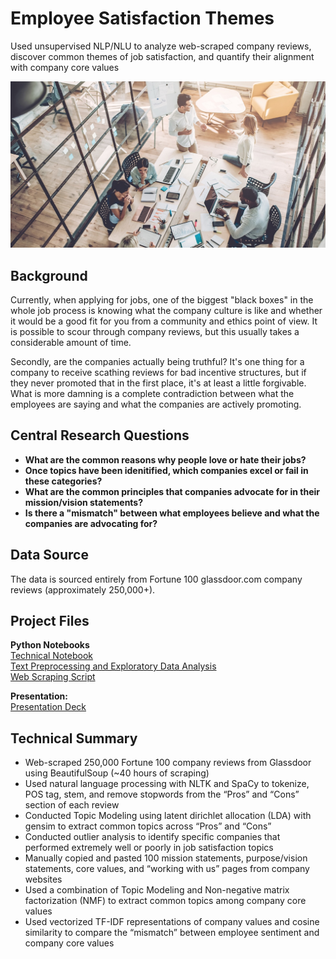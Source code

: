 # Employee Satisfaction Themes
Used unsupervised NLP/NLU to analyze web-scraped company reviews, discover common themes of job satisfaction, and quantify their alignment with company core values

<img src="images/cover_photo.jpg" width="800" height="" />

## Background
Currently, when applying for jobs, one of the biggest "black boxes" in the whole job process is knowing what the company culture is like and whether it would be a good fit for you from a community and ethics point of view. It is possible to scour through company reviews, but this usually takes a considerable amount of time.

Secondly, are the companies actually being truthful? It's one thing for a company to receive scathing reviews for bad incentive structures, but if they never promoted that in the first place, it's at least a little forgivable. What is more damning is a complete contradiction between what the employees are saying and what the companies are actively promoting.

## Central Research Questions
* **What are the common reasons why people love or hate their jobs?**
* **Once topics have been idenitified, which companies excel or fail in these categories?**
* **What are the common principles that companies advocate for in their mission/vision statements?**
* **Is there a "mismatch" between what employees believe and what the companies are advocating for?**

## Data Source
The data is sourced entirely from Fortune 100 glassdoor.com company reviews (approximately 250,000+).

## Project Files

**Python Notebooks**
<br>
[Technical Notebook](https://github.com/jfleury12/job-satisfaction-nlp/blob/master/notebooks/technical_notebook.ipynb)
<br>
[Text Preprocessing and Exploratory Data Analysis](https://github.com/jfleury12/job-satisfaction-nlp/blob/master/notebooks/text_preprocessing_EDA.ipynb)
<br>
[Web Scraping Script](https://github.com/jfleury12/job-satisfaction-nlp/blob/master/notebooks/data_scraping.ipynb)
<br>

**Presentation:**
<br>
[Presentation Deck](https://github.com/jfleury12/job-satisfaction-nlp/blob/master/Employee_Satisfaction_Presentation.pdf)
<br>

## Technical Summary
* Web-scraped 250,000 Fortune 100 company reviews from Glassdoor using BeautifulSoup (~40 hours of scraping)
* Used natural language processing with NLTK and SpaCy to tokenize, POS tag, stem, and remove stopwords from the “Pros” and “Cons” section of each review
* Conducted Topic Modeling using latent dirichlet allocation (LDA) with gensim to extract common topics across “Pros” and “Cons”
* Conducted outlier analysis to identify specific companies that performed extremely well or poorly in job satisfaction topics
* Manually copied and pasted 100 mission statements, purpose/vision statements, core values, and “working with us” pages from company websites
* Used a combination of Topic Modeling and Non-negative matrix factorization (NMF) to extract common topics among company core values
* Used vectorized TF-IDF representations of company values and cosine similarity to compare the “mismatch” between employee sentiment and company core values
